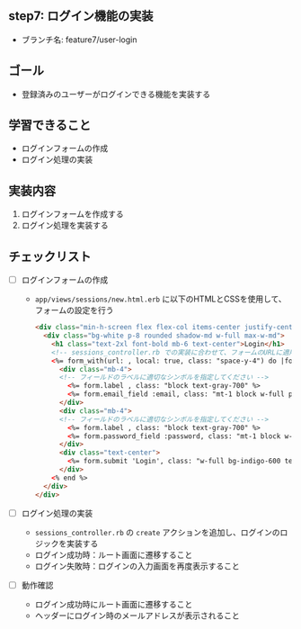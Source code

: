 ## step7: ログイン機能の実装

- ブランチ名: feature7/user-login

## ゴール

- 登録済みのユーザーがログインできる機能を実装する

## 学習できること

- ログインフォームの作成
- ログイン処理の実装

## 実装内容

1. ログインフォームを作成する
2. ログイン処理を実装する

## チェックリスト

- [ ]  ログインフォームの作成
    - `app/views/sessions/new.html.erb` に以下のHTMLとCSSを使用して、フォームの設定を行う
        
        ```html
        <div class="min-h-screen flex flex-col items-center justify-center bg-gray-100">
          <div class="bg-white p-8 rounded shadow-md w-full max-w-md">
            <h1 class="text-2xl font-bold mb-6 text-center">Login</h1>
            <!-- sessions_controller.rb での実装に合わせて、フォームのURLに適用してください -->
            <%= form_with(url: , local: true, class: "space-y-4") do |form| %>
              <div class="mb-4">
              <!-- フィールドのラベルに適切なシンボルを指定してください -->
                <%= form.label , class: "block text-gray-700" %>
                <%= form.email_field :email, class: "mt-1 block w-full px-3 py-2 border border-gray-300 rounded-md shadow-sm focus:outline-none focus:ring-indigo-500 focus:border-indigo-500 sm:text-sm" %>
              </div>
              <div class="mb-4">
              <!-- フィールドのラベルに適切なシンボルを指定してください -->
                <%= form.label , class: "block text-gray-700" %>
                <%= form.password_field :password, class: "mt-1 block w-full px-3 py-2 border border-gray-300 rounded-md shadow-sm focus:outline-none focus:ring-indigo-500 focus:border-indigo-500 sm:text-sm" %>
              </div>
              <div class="text-center">
                <%= form.submit 'Login', class: "w-full bg-indigo-600 text-white py-2 px-4 rounded-md shadow-sm hover:bg-indigo-700 focus:outline-none focus:ring-2 focus:ring-indigo-500 focus:ring-offset-2" %>
              </div>
            <% end %>
          </div>
        </div>
        ```
        
- [ ]  ログイン処理の実装
    - `sessions_controller.rb` の `create` アクションを追加し、ログインのロジックを実装する
    - ログイン成功時：ルート画面に遷移すること
    - ログイン失敗時：ログインの入力画面を再度表示すること
- [ ]  動作確認
    - ログイン成功時にルート画面に遷移すること
    - ヘッダーにログイン時のメールアドレスが表示されること
